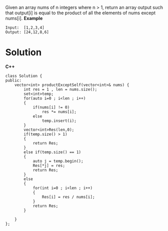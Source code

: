 Given an array nums of n integers where n > 1,  return an array output such that output[i] is equal to the product of all the elements of 
nums except nums[i].
**Example**
```
Input:  [1,2,3,4]
Output: [24,12,8,6]
```

# Solution
**C++**
```
class Solution {
public:
    vector<int> productExceptSelf(vector<int>& nums) {
        int res = 1 , len = nums.size();
        set<int>temp;
        for(auto i=0 ; i<len ; i++)
        {
            if(nums[i] != 0)
                res *= nums[i];
            else
                temp.insert(i);
        }
        vector<int>Res(len,0);
        if(temp.size() > 1)
        {  
            return Res;
        }
        else if(temp.size() == 1)
        {
            auto j = temp.begin();
            Res[*j] = res;
            return Res;
        }
        else
        {
            for(int i=0 ; i<len ; i++)
            {
                Res[i] = res / nums[i];
            }
            return Res;
        }
        
    }
};
```
